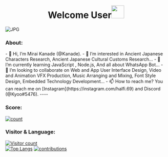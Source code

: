 <h1 align="center">Welcome User<img src="https://user-images.githubusercontent.com/1303154/88677602-1635ba80-d120-11ea-84d8-d263ba5fc3c0.gif" width="40px" alt=""><br></h1>
<img align="center" fit="fill" alt="JPG" src="https://telegra.ph/file/78a7b934c36f6ff9ba128.jpg" />

<h3 align="left">About:</h3>
- 👋 Hi, I’m Mirai Kanade (@Kanade).
- 👀 I’m interested in Ancient Japanese Characters Research, Ancient Japanese Cultural Customs Research...
- 🌱 I’m currently learning JavaScript , Node.js, And all about WhatsApp Bot...
- 💞️ I’m looking to collaborate on Web and App User Interface Design, Video and Animation VFX Production, Music Arranging and Mixing, Font Style Design, Embedded Technology Development...
- 📫 How to reach me? You can reach me on [Instagram](https://instagram.com/halfi.69) and Discord (@Kyoo#5476).
----
<h3 align="left">Score:</h3>

<!--
otomad/otomad is a ✨ special ✨ repository because its `README.md` (this file) appears on your GitHub profile.
You can click the Preview link to take a look at your changes.
-->
<!-- <div align="center" class="flex"> -->
[![count](https://count.getloli.com/get/@otomad?theme=rule34)](https://count.getloli.com/)<br />
<h3 align="left">Visitor & Language:</h3>

[![Visitor count](https://profile-counter.glitch.me/otomad/count.svg)](#)<br />
[![Top Langs](https://github-readme-stats.vercel.app/api/top-langs/?username=otomad&layout=compact&theme=radical)](https://github.com/anuraghazra/github-readme-stats)
[![contributions](contributions.svg)](#)

<!-- </div> -->

